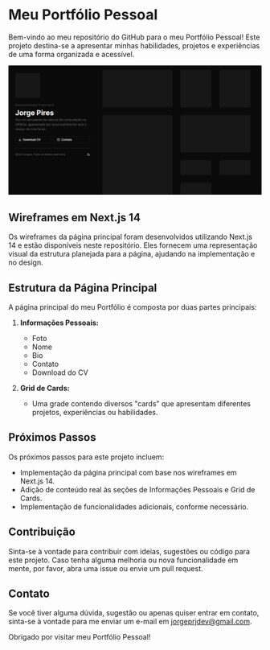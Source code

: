 # Meu Portfólio Pessoal

Bem-vindo ao meu repositório do GitHub para o meu Portfólio Pessoal! Este projeto destina-se a apresentar minhas habilidades, projetos e experiências de uma forma organizada e acessível.

![Wireframes](/public/wireframes.png)


## Wireframes em Next.js 14

Os wireframes da página principal foram desenvolvidos utilizando Next.js 14 e estão disponíveis neste repositório. Eles fornecem uma representação visual da estrutura planejada para a página, ajudando na implementação e no design.


## Estrutura da Página Principal

A página principal do meu Portfólio é composta por duas partes principais:

1. **Informações Pessoais:**
   - Foto
   - Nome
   - Bio
   - Contato
   - Download do CV

2. **Grid de Cards:**
   - Uma grade contendo diversos "cards" que apresentam diferentes projetos, experiências ou habilidades.


## Próximos Passos

Os próximos passos para este projeto incluem:

- Implementação da página principal com base nos wireframes em Next.js 14.
- Adição de conteúdo real às seções de Informações Pessoais e Grid de Cards.
- Implementação de funcionalidades adicionais, conforme necessário.


## Contribuição

Sinta-se à vontade para contribuir com ideias, sugestões ou código para este projeto. Caso tenha alguma melhoria ou nova funcionalidade em mente, por favor, abra uma issue ou envie um pull request.


## Contato

Se você tiver alguma dúvida, sugestão ou apenas quiser entrar em contato, sinta-se à vontade para me enviar um e-mail em [jorgeprjdev@gmail.com](mailto:jorgeprjdev@gmail.com).

Obrigado por visitar meu Portfólio Pessoal!
